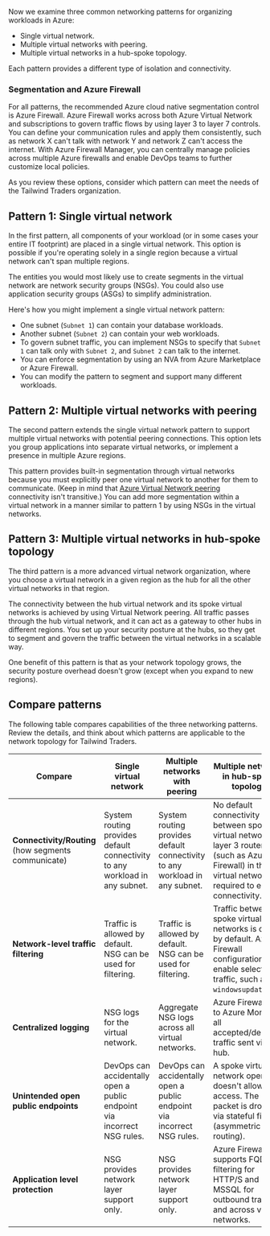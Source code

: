 Now we examine three common networking patterns for organizing workloads in Azure:

- Single virtual network.
- Multiple virtual networks with peering.
- Multiple virtual networks in a hub-spoke topology.

Each pattern provides a different type of isolation and connectivity. 

### Segmentation and Azure Firewall

For all patterns, the recommended Azure cloud native segmentation control is Azure Firewall. Azure Firewall works across both Azure Virtual Network and subscriptions to govern traffic flows by using layer 3 to layer 7 controls. You can define your communication rules and apply them consistently, such as network X can't talk with network Y and network Z can't access the internet. With Azure Firewall Manager, you can centrally manage policies across multiple Azure firewalls and enable DevOps teams to further customize local policies.

As you review these options, consider which pattern can meet the needs of the Tailwind Traders organization. 

## Pattern 1: Single virtual network

In the first pattern, all components of your workload (or in some cases your entire IT footprint) are placed in a single virtual network. This option is possible if you're operating solely in a single region because a virtual network can't span multiple regions.

The entities you would most likely use to create segments in the virtual network are network security groups (NSGs). You could also use application security groups (ASGs) to simplify administration.

Here's how you might implement a single virtual network pattern:

- One subnet (`Subnet 1`) can contain your database workloads.
- Another subnet (`Subnet 2`) can contain your web workloads.
- To govern subnet traffic, you can implement NSGs to specify that `Subnet 1` can talk only with `Subnet 2`, and `Subnet 2` can talk to the internet.
- You can enforce segmentation by using an NVA from Azure Marketplace or Azure Firewall.
- You can modify the pattern to segment and support many different workloads. 

## Pattern 2: Multiple virtual networks with peering

The second pattern extends the single virtual network pattern to support multiple virtual networks with potential peering connections. This option lets you group applications into separate virtual networks, or implement a presence in multiple Azure regions.

This pattern provides built-in segmentation through virtual networks because you must explicitly peer one virtual network to another for them to communicate. (Keep in mind that [Azure Virtual Network peering](/azure/virtual-network/virtual-network-peering-overview) connectivity isn't transitive.) You can add more segmentation within a virtual network in a manner similar to pattern 1 by using NSGs in the virtual networks.

## Pattern 3: Multiple virtual networks in hub-spoke topology

The third pattern is a more advanced virtual network organization, where you choose a virtual network in a given region as the hub for all the other virtual networks in that region.

The connectivity between the hub virtual network and its spoke virtual networks is achieved by using Virtual Network peering. All traffic passes through the hub virtual network, and it can act as a gateway to other hubs in different regions. You set up your security posture at the hubs, so they get to segment and govern the traffic between the virtual networks in a scalable way.

One benefit of this pattern is that as your network topology grows, the security posture overhead doesn't grow (except when you expand to new regions).

## Compare patterns

The following table compares capabilities of the three networking patterns. Review the details, and think about which patterns are applicable to the network topology for Tailwind Traders.

| Compare | Single virtual network | Multiple networks with peering | Multiple networks in hub-spoke topology |
| --- | --- | --- | --- |
| **Connectivity/Routing** (how segments communicate) | System routing provides default connectivity to any workload in any subnet. | System routing provides default connectivity to any workload in any subnet. | No default connectivity between spoke virtual networks. A layer 3 router (such as Azure Firewall) in the hub virtual network is required to enable connectivity. |
| **Network-level traffic filtering** | Traffic is allowed by default. NSG can be used for filtering. | Traffic is allowed by default. NSG can be used for filtering. | Traffic between spoke virtual networks is denied by default. Azure Firewall configuration can enable selected traffic, such as `windowsupdate.com`. |
| **Centralized logging** | NSG logs for the virtual network. | Aggregate NSG logs across all virtual networks. | Azure Firewall logs to Azure Monitor all accepted/denied traffic sent via a hub. |
| **Unintended open public endpoints** | DevOps can accidentally open a public endpoint via incorrect NSG rules. | DevOps can accidentally open a public endpoint via incorrect NSG rules. | A spoke virtual network open port doesn't allow access. The return packet is dropped via stateful firewall (asymmetric routing). |
| **Application level protection** | NSG provides network layer support only. | NSG provides network layer support only. | Azure Firewall supports FQDN filtering for HTTP/S and MSSQL for outbound traffic and across virtual networks. |